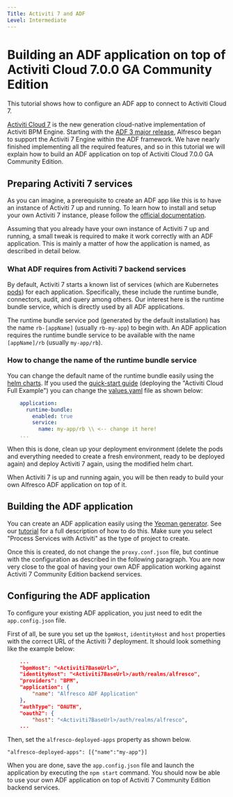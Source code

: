 ```yaml
---
Title: Activiti 7 and ADF
Level: Intermediate
---
```


# Building an ADF application on top of Activiti Cloud 7.0.0 GA Community Edition

This tutorial shows how to configure an ADF app to connect to Activiti Cloud 7.

[Activiti Cloud 7](https://www.activiti.org/) is the new generation cloud-native implementation
of Activiti BPM Engine. Starting with the
[ADF 3 major release](../release-notes/relnote300.md#activiti-7-support-experimental),
Alfresco began to support the Activiti 7 Engine within the ADF framework. We have nearly
finished implementing all the required features, and so in this tutorial we will explain how
to build an ADF application on top of Activiti Cloud 7.0.0 GA Community Edition.

## Preparing Activiti 7 services

As you can imagine, a prerequisite to create an ADF app like this is to have an instance of
Activiti 7 up and running. To learn how to install and setup your own
Activiti 7 instance, please follow the
[official documentation]([https://activiti.gitbook.io/activiti-7-developers-guide).

Assuming that you already have your own instance of Activiti 7 up and running, a small tweak is required to make it work correctly with an ADF application. This is mainly a matter of how
the application is named, as described in detail below.

### What ADF requires from Activiti 7 backend services

By default, Activiti 7 starts a known list of services
(which are Kubernetes [pods](https://kubernetes.io/docs/concepts/workloads/pods/pod/))
for each application. Specifically, these include the runtime bundle, connectors, audit, and
query among others. Our interest here is the runtime bundle service, which is directly used
by all ADF applications.

The runtime bundle service pod (generated by the default installation) has the name
`rb-[appName]` (usually `rb-my-app`) to begin with. An ADF application requires the runtime
bundle service to be available with the name `[appName]/rb` (usually `my-app/rb`).

### How to change the name of the runtime bundle service

You can change the default name of the runtime bundle easily using the
[helm charts](https://github.com/Activiti/activiti-cloud-charts).  If you used the
[quick-start guide](https://activiti.gitbook.io/activiti-7-developers-guide/getting-started/getting-started-activiti-cloud) (deploying the "Activiti Cloud Full Example") you can change the
[values.yaml](https://github.com/Activiti/activiti-cloud-charts/blob/master/activiti-cloud-full-example/values.yaml)
file as shown below:

```yaml
    application:
      runtime-bundle:
        enabled: true
        service:
          name: my-app/rb \\ <-- change it here!
    ...
```

When this is done, clean up your deployment environment (delete the pods and everything needed
to create a fresh environment, ready to be deployed again) and deploy Activiti 7 again, using
the modified helm chart.

When Activiti 7 is up and running again, you will be then ready to build your own Alfresco ADF application on top of it.

## Building the ADF application

You can create an ADF application easily using the [Yeoman generator](https://yeoman.io/).
See our [tutorial](creating-the-app-using-yeoman.md) for a full description of
how to do this. Make sure you select "Process Services with Activiti" as the type of project
to create.

Once this is created, do not change the `proxy.conf.json` file, but continue with the configuration as described in the following paragraph. You are now very close to the goal of having your own ADF
application working against Activiti 7 Community Edition backend services.

## Configuring the ADF application

To configure your existing ADF application, you just need to edit the `app.config.json` file.

First of all, be sure you set up the `bpmHost`, `identityHost` and `host` properties with the
correct URL of the Activiti 7 deployment. It should look something like the example below:

```json
    ...
    "bpmHost": "<Activiti7BaseUrl>",
    "identityHost": "<Activiti7BaseUrl>/auth/realms/alfresco",
    "providers": "BPM",
    "application": {
        "name": "Alfresco ADF Application"
    },
    "authType": "OAUTH",
    "oauth2": {
        "host": "<Activiti7BaseUrl>/auth/realms/alfresco",
    ...
```

Then, set the `alfresco-deployed-apps` property as shown below.

    "alfresco-deployed-apps": [{"name":"my-app"}]

When you are done, save the `app.config.json` file and launch the application by executing
the `npm start` command. You should now be able to use your own ADF application
on top of Activiti 7 Community Edition backend services.
